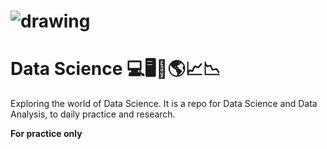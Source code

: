 # <img src="https://raw.githubusercontent.com/debjeet-dev/data_science/main/repoCover_img.svg?token=GHSAT0AAAAAABVUUNROGYUR3RCQPYX5JJEKYWB3YRQ" alt="drawing"/>

# Data Science 💻🖥🧠🌎📈📉

Exploring the world of Data Science.
It is a repo for Data Science and Data Analysis, to daily practice and research.


**For practice only**


